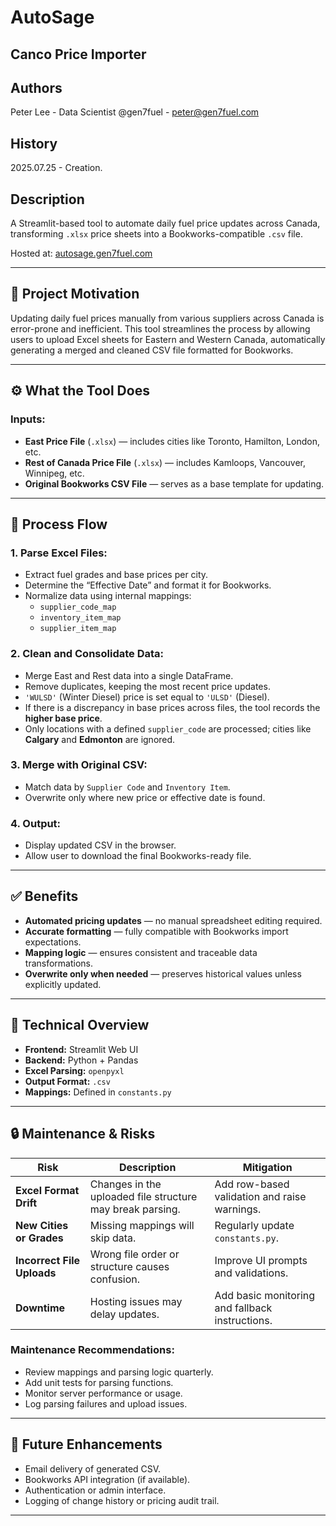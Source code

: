# AutoSage

## **Canco Price Importer**

## **Authors**

Peter Lee - Data Scientist @gen7fuel - peter@gen7fuel.com 

## **History**

2025.07.25 - Creation.

## **Description**

A Streamlit-based tool to automate daily fuel price updates across Canada, transforming `.xlsx` price sheets into a Bookworks-compatible `.csv` file.

Hosted at: [autosage.gen7fuel.com](http://autosage.gen7fuel.com)

---

## 📌 Project Motivation

Updating daily fuel prices manually from various suppliers across Canada is error-prone and inefficient. This tool streamlines the process by allowing users to upload Excel sheets for Eastern and Western Canada, automatically generating a merged and cleaned CSV file formatted for Bookworks.

---

## ⚙️ What the Tool Does

### Inputs:
- **East Price File** (`.xlsx`) — includes cities like Toronto, Hamilton, London, etc.
- **Rest of Canada Price File** (`.xlsx`) — includes Kamloops, Vancouver, Winnipeg, etc.
- **Original Bookworks CSV File** — serves as a base template for updating.

---

## 🔁 Process Flow

### 1. Parse Excel Files:
- Extract fuel grades and base prices per city.
- Determine the “Effective Date” and format it for Bookworks.
- Normalize data using internal mappings:
  - `supplier_code_map`
  - `inventory_item_map`
  - `supplier_item_map`

### 2. Clean and Consolidate Data:
- Merge East and Rest data into a single DataFrame.
- Remove duplicates, keeping the most recent price updates.
- `'WULSD'` (Winter Diesel) price is set equal to `'ULSD'` (Diesel).
- If there is a discrepancy in base prices across files, the tool records the **higher base price**.
- Only locations with a defined `supplier_code` are processed; cities like **Calgary** and **Edmonton** are ignored.

### 3. Merge with Original CSV:
- Match data by `Supplier Code` and `Inventory Item`.
- Overwrite only where new price or effective date is found.

### 4. Output:
- Display updated CSV in the browser.
- Allow user to download the final Bookworks-ready file.

---

## ✅ Benefits

- **Automated pricing updates** — no manual spreadsheet editing required.
- **Accurate formatting** — fully compatible with Bookworks import expectations.
- **Mapping logic** — ensures consistent and traceable data transformations.
- **Overwrite only when needed** — preserves historical values unless explicitly updated.

---

## 🧰 Technical Overview

- **Frontend:** Streamlit Web UI
- **Backend:** Python + Pandas
- **Excel Parsing:** `openpyxl`
- **Output Format:** `.csv`
- **Mappings:** Defined in `constants.py`

---

## 🔒 Maintenance & Risks

| Risk | Description | Mitigation |
|------|-------------|------------|
| **Excel Format Drift** | Changes in the uploaded file structure may break parsing. | Add row-based validation and raise warnings. |
| **New Cities or Grades** | Missing mappings will skip data. | Regularly update `constants.py`. |
| **Incorrect File Uploads** | Wrong file order or structure causes confusion. | Improve UI prompts and validations. |
| **Downtime** | Hosting issues may delay updates. | Add basic monitoring and fallback instructions. |

### Maintenance Recommendations:
- Review mappings and parsing logic quarterly.
- Add unit tests for parsing functions.
- Monitor server performance or usage.
- Log parsing failures and upload issues.

---

## 🚀 Future Enhancements

- Email delivery of generated CSV.
- Bookworks API integration (if available).
- Authentication or admin interface.
- Logging of change history or pricing audit trail.
---